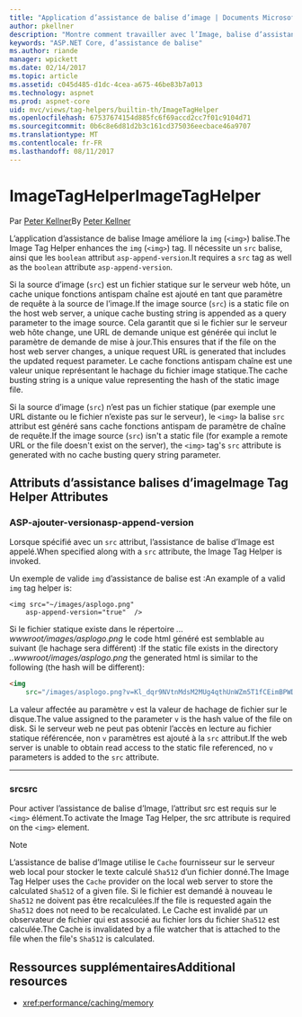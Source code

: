 ```yaml
---
title: "Application d’assistance de balise d’image | Documents Microsoft"
author: pkellner
description: "Montre comment travailler avec l’Image, balise d’assistance"
keywords: "ASP.NET Core, d’assistance de balise"
ms.author: riande
manager: wpickett
ms.date: 02/14/2017
ms.topic: article
ms.assetid: c045d485-d1dc-4cea-a675-46be83b7a013
ms.technology: aspnet
ms.prod: aspnet-core
uid: mvc/views/tag-helpers/builtin-th/ImageTagHelper
ms.openlocfilehash: 67537674154d885fc6f69accd2cc7f01c9104d71
ms.sourcegitcommit: 0b6c8e6d81d2b3c161cd375036eecbace46a9707
ms.translationtype: MT
ms.contentlocale: fr-FR
ms.lasthandoff: 08/11/2017
---
```

# <a name="imagetaghelper"></a><span data-ttu-id="289c9-104">ImageTagHelper</span><span class="sxs-lookup"><span data-stu-id="289c9-104">ImageTagHelper</span></span>

<span data-ttu-id="289c9-105">Par [Peter Kellner](http://peterkellner.net)</span><span class="sxs-lookup"><span data-stu-id="289c9-105">By [Peter Kellner](http://peterkellner.net)</span></span> 

<span data-ttu-id="289c9-106">L’application d’assistance de balise Image améliore la `img` (`<img>`) balise.</span><span class="sxs-lookup"><span data-stu-id="289c9-106">The Image Tag Helper enhances the `img` (`<img>`) tag.</span></span> <span data-ttu-id="289c9-107">Il nécessite un `src` balise, ainsi que les `boolean` attribut `asp-append-version`.</span><span class="sxs-lookup"><span data-stu-id="289c9-107">It requires a `src` tag as well as the `boolean` attribute `asp-append-version`.</span></span>

<span data-ttu-id="289c9-108">Si la source d’image (`src`) est un fichier statique sur le serveur web hôte, un cache unique fonctions antispam chaîne est ajouté en tant que paramètre de requête à la source de l’image.</span><span class="sxs-lookup"><span data-stu-id="289c9-108">If the image source (`src`) is a static file on the host web server, a unique cache busting string is appended as a query parameter to the image source.</span></span> <span data-ttu-id="289c9-109">Cela garantit que si le fichier sur le serveur web hôte change, une URL de demande unique est générée qui inclut le paramètre de demande de mise à jour.</span><span class="sxs-lookup"><span data-stu-id="289c9-109">This ensures that if the file on the host web server changes, a unique request URL is generated that includes the updated request parameter.</span></span> <span data-ttu-id="289c9-110">Le cache fonctions antispam chaîne est une valeur unique représentant le hachage du fichier image statique.</span><span class="sxs-lookup"><span data-stu-id="289c9-110">The cache busting string is a unique value representing the hash of the static image file.</span></span>

<span data-ttu-id="289c9-111">Si la source d’image (`src`) n’est pas un fichier statique (par exemple une URL distante ou le fichier n’existe pas sur le serveur), le `<img>` la balise `src` attribut est généré sans cache fonctions antispam de paramètre de chaîne de requête.</span><span class="sxs-lookup"><span data-stu-id="289c9-111">If the image source (`src`) isn't a static file (for example a remote URL or the file doesn't exist on the server), the `<img>` tag's `src` attribute is generated with no cache busting query string parameter.</span></span>

## <a name="image-tag-helper-attributes"></a><span data-ttu-id="289c9-112">Attributs d’assistance balises d’image</span><span class="sxs-lookup"><span data-stu-id="289c9-112">Image Tag Helper Attributes</span></span>


### <a name="asp-append-version"></a><span data-ttu-id="289c9-113">ASP-ajouter-version</span><span class="sxs-lookup"><span data-stu-id="289c9-113">asp-append-version</span></span>

<span data-ttu-id="289c9-114">Lorsque spécifié avec un `src` attribut, l’assistance de balise d’Image est appelé.</span><span class="sxs-lookup"><span data-stu-id="289c9-114">When specified along with a `src` attribute, the Image Tag Helper is invoked.</span></span>

<span data-ttu-id="289c9-115">Un exemple de valide `img` d’assistance de balise est :</span><span class="sxs-lookup"><span data-stu-id="289c9-115">An example of a valid `img` tag helper is:</span></span>

```cshtml
<img src="~/images/asplogo.png" 
    asp-append-version="true"  />
```

<span data-ttu-id="289c9-116">Si le fichier statique existe dans le répertoire *... wwwroot/images/asplogo.png* le code html généré est semblable au suivant (le hachage sera différent) :</span><span class="sxs-lookup"><span data-stu-id="289c9-116">If the static file exists in the directory *..wwwroot/images/asplogo.png* the generated html is similar to the following (the hash will be different):</span></span>

```html
<img 
    src="/images/asplogo.png?v=Kl_dqr9NVtnMdsM2MUg4qthUnWZm5T1fCEimBPWDNgM"/>
```

<span data-ttu-id="289c9-117">La valeur affectée au paramètre `v` est la valeur de hachage de fichier sur le disque.</span><span class="sxs-lookup"><span data-stu-id="289c9-117">The value assigned to the parameter `v` is the hash value of the file on disk.</span></span> <span data-ttu-id="289c9-118">Si le serveur web ne peut pas obtenir l’accès en lecture au fichier statique référencée, non `v` paramètres est ajouté à la `src` attribut.</span><span class="sxs-lookup"><span data-stu-id="289c9-118">If the web server is unable to obtain read access to the static file referenced,  no `v` parameters is added to the `src` attribute.</span></span>

- - -

### <a name="src"></a><span data-ttu-id="289c9-119">src</span><span class="sxs-lookup"><span data-stu-id="289c9-119">src</span></span>

<span data-ttu-id="289c9-120">Pour activer l’assistance de balise d’Image, l’attribut src est requis sur le `<img>` élément.</span><span class="sxs-lookup"><span data-stu-id="289c9-120">To activate the Image Tag Helper, the src attribute is required on the `<img>` element.</span></span> 

> [!NOTE]
> <span data-ttu-id="289c9-121">L’assistance de balise d’Image utilise le `Cache` fournisseur sur le serveur web local pour stocker le texte calculé `Sha512` d’un fichier donné.</span><span class="sxs-lookup"><span data-stu-id="289c9-121">The Image Tag Helper uses the `Cache` provider on the local web server to store the calculated `Sha512` of a given file.</span></span> <span data-ttu-id="289c9-122">Si le fichier est demandé à nouveau le `Sha512` ne doivent pas être recalculées.</span><span class="sxs-lookup"><span data-stu-id="289c9-122">If the file is requested again the `Sha512` does not need to be recalculated.</span></span> <span data-ttu-id="289c9-123">Le Cache est invalidé par un observateur de fichier qui est associé au fichier lors du fichier `Sha512` est calculée.</span><span class="sxs-lookup"><span data-stu-id="289c9-123">The Cache is invalidated by a file watcher that is attached to the file when the file's `Sha512` is calculated.</span></span>

## <a name="additional-resources"></a><span data-ttu-id="289c9-124">Ressources supplémentaires</span><span class="sxs-lookup"><span data-stu-id="289c9-124">Additional resources</span></span>

* <xref:performance/caching/memory>